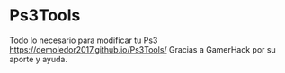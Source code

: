 # Ps3Tools
Todo lo necesario para modificar tu Ps3
https://demoledor2017.github.io/Ps3Tools/
Gracias a GamerHack por su aporte y ayuda.
